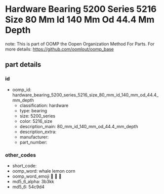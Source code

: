 # Hardware Bearing 5200 Series 5216 Size 80 Mm Id 140 Mm Od 44.4 Mm Depth  

note: This is part of OOMP the Oopen Organization Method For Parts. For more details: https://github.com/oomlout/oomp_base

##  part details





### id
* oomp_id: hardware_bearing_5200_series_5216_size_80_mm_id_140_mm_od_44.4_mm_depth
  * classification: hardware
  * type: bearing
  * size: 5200_series
  * color: 5216_size
  * description_main: 80_mm_id_140_mm_od_44.4_mm_depth
  * description_extra: 
  * manufacturer: 
  * part_number: 

### other_codes
* short_code: 
* oomp_word: whale lemon corn
* oomp_word_emoji :whale: :lemon: :corn:
* md5_6_alpha: 3b3kk
* md5_6: 54c9d4